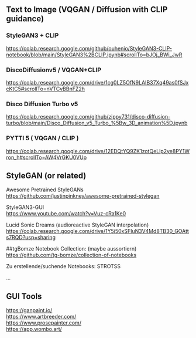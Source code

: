 ## Text to Image (VQGAN / Diffusion with CLIP guidance)

### StyleGAN3 + CLIP <br>
https://colab.research.google.com/github/ouhenio/StyleGAN3-CLIP-notebook/blob/main/StyleGAN3%2BCLIP.ipynb#scrollTo=bJOj_BWi_JwR

### DiscoDiffusionv5 / VQGAN+CLIP <br>
https://colab.research.google.com/drive/1cg0LZ5OfN9LAIB37Xq49as0fSJxcKtC5#scrollTo=nVTCvBBnFZ2h

### Disco Diffusion Turbo v5 <br>
https://colab.research.google.com/github/zippy731/disco-diffusion-turbo/blob/main/Disco_Diffusion_v5_Turbo_%5Bw_3D_animation%5D.ipynb

### PYTTI 5 ( VQGAN / CLIP ) <br>
https://colab.research.google.com/drive/12EDQtYQ9ZK1zotQeLlp2ye8PY1Wron_h#scrollTo=AW4VrGKU0VUp

## StyleGAN (or related)

Awesome Pretrained StyleGANs <br>
https://github.com/justinpinkney/awesome-pretrained-stylegan

StyleGAN3-GUI <br>
https://www.youtube.com/watch?v=Vuz-cRa1Ke0

Lucid Sonic Dreams (audioreactive StyleGAN interpolation)
https://colab.research.google.com/drive/1Y5i50xSFIuN3V4Md8TB30_GOAtts7RQD?usp=sharing



##tgBomze Notebook Collection: (maybe aussortiern) <br>
https://github.com/tg-bomze/collection-of-notebooks

Zu erstellende/suchende Notebooks:
STROTSS



...

## GUI Tools <br>
https://ganpaint.io/ <br>
https://www.artbreeder.com/ <br>
https://www.prosepainter.com/ <br>
https://app.wombo.art/

